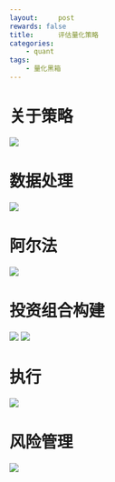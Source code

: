 ```yaml
---
layout:     post
rewards: false
title:      评估量化策略
categories:
    - quant
tags:
    - 量化黑箱
---
```


# 关于策略
![](https://ws3.sinaimg.cn/large/0069RVTdgy1fva2lphkzbj31kw0j9teb.jpg)
# 数据处理
![](https://ws3.sinaimg.cn/large/0069RVTdgy1fva2m6i23uj316o0bgacx.jpg)
# 阿尔法
![](https://ws3.sinaimg.cn/large/0069RVTdgy1fva2mpgt53j31jc0podq7.jpg)
# 投资组合构建
![](https://ws1.sinaimg.cn/large/006tNbRwly1fva2pua3oqj31jc048q36.jpg)
![](https://ws1.sinaimg.cn/large/006tNbRwly1fva2q0d0yyj31jy0f4jsb.jpg)
# 执行
![](https://ws1.sinaimg.cn/large/006tNbRwly1fva2q5i4yvj31jg0f0q48.jpg)
# 风险管理
![](https://ws2.sinaimg.cn/large/006tNbRwly1fva2q8ugssj319s0fg75l.jpg)